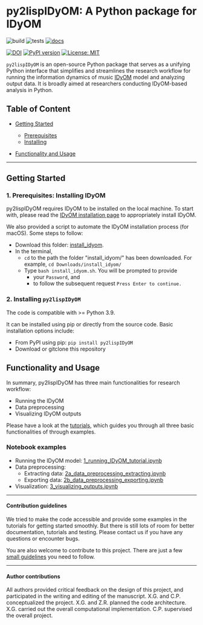 # py2lispIDyOM: A Python package for IDyOM

![build](https://github.com/xinyiguan/py2lispIDyOM/workflows/build/badge.svg)
![tests](https://github.com/xinyiguan/py2lispIDyOM/workflows/tests/badge.svg)
[![docs](https://github.com/xinyiguan/py2lispIDyOM/actions/workflows/docs.yml/badge.svg)](https://xinyiguan.github.io/py2lispIDyOM/)

[![DOI](https://zenodo.org/badge/313182306.svg)](https://zenodo.org/badge/latestdoi/313182306)
[![PyPI version](https://badge.fury.io/py/py2lispIDyOM.svg)](https://badge.fury.io/py/py2lispIDyOM)
[![License: MIT](https://img.shields.io/badge/License-MIT-yellow.svg)](https://opensource.org/licenses/MIT)


`py2lispIDyOM` is an open-source Python package that serves as a unifying Python interface that simplifies and
streamlines the research workflow for running the information dynamics of music [IDyOM](https://github.com/mtpearce/idyom/) model and analyzing output data.
It is broadly aimed at researchers conducting IDyOM-based analysis in Python.

## Table of Content

- [Getting Started](#getting-started)
  - [Prerequisites](#prerequisites)
  - [Installing](#installing)


- [Functionality and Usage](#functionality-and-usage)

---

## Getting Started

### 1. Prerequisites: Installing IDyOM

py2lispIDyOM requires IDyOM to be installed on the local machine. To start with, please read
the [IDyOM installation page](https://github.com/mtpearce/idyom/wiki/Installation) to appropriately install IDyOM.

We also provided a script to automate the IDyOM installation process (for macOS). Some steps to follow:
  - Download this folder: [install_idyom](https://github.com/xinyiguan/py2lispIDyOM/tree/master/install_idyom).
  - In the terminal, 
    - `cd` to the path the folder "install_idyom/" has been downloaded. For example, `cd Downloads/install_idyom/`
    - Type `bash install_idyom.sh`. You will be prompted to provide 
      - your `Password`, and  
      - to follow the subsequent request `Press Enter to continue.`


### 2. Installing `py2lispIDyOM`

The code is compatible with >= Python 3.9.

It can be installed using pip or directly from the source code. 
Basic installation options include:

- From PyPI using pip: `pip install py2lispIDyOM`
- Download or gitclone this repository

## Functionality and Usage

In summary, py2lispIDyOM has three main functionalities for research workflow:

- Running the IDyOM
- Data preprocessing
- Visualizing IDyOM outputs

Please have a look at the [tutorials](https://github.com/xinyiguan/py2lispIDyOM/tree/master/tutorials/), which guides you through all three basic functionalities of through
examples.

### Notebook examples

- Running the IDyOM model: [1_running_IDyOM_tutorial.ipynb](https://github.com/xinyiguan/py2lispIDyOM/blob/master/tutorials/1_running_IDyOM_tutorial.ipynb)
- Data preprocessing: 
  - Extracting data: [2a_data_preprocessing_extracting.ipynb](https://github.com/xinyiguan/py2lispIDyOM/blob/master/tutorials/2a_data_preprocessing_extracting.ipynb)
  - Exporting data: [2b_data_preprocessing_exporting.ipynb](https://github.com/xinyiguan/py2lispIDyOM/blob/master/tutorials/2b_data_preprocessing_exporting.ipynb)
- Visualization: [3_visualizing_outputs.ipynb](https://github.com/xinyiguan/py2lispIDyOM/blob/master/tutorials/3_visualizing_outputs.ipynb)


---
#### Contribution guidelines

We tried to make the code accessible and provide some examples in the tutorials for getting started smoothly. 
But there is still lots of room for better documentation, tutorials and testing. 
Please contact us if you have any questions or encounter bugs. 

You are also welcome to contribute to this project. 
There are just a few [small guidelines](https://xinyiguan.github.io/py2lispIDyOM/how_to_contribute.html#) you need to follow.



---
#### Author contributions
All authors provided critical feedback on the design of this project, and participated in the writing and editing of the manuscript. 
X.G. and C.P. conceptualized the project. X.G. and Z.R. planned the code architecture. 
X.G. carried out the overall computational implementation. C.P. supervised the overall project.